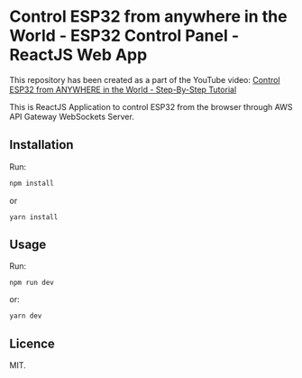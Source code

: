 # Control ESP32 from anywhere in the World - ESP32 Control Panel - ReactJS Web App

This repository has been created as a part of the YouTube video:
[Control ESP32 from ANYWHERE in the World - Step-By-Step Tutorial](https://youtu.be/z53MkVFOnIo)

This is ReactJS Application to control ESP32 from the browser through AWS API Gateway WebSockets Server.

## Installation

Run:

```bash
npm install
```

or

```
yarn install
```

## Usage

Run:

```
npm run dev
```

or:

```
yarn dev
```

## Licence

MIT.
